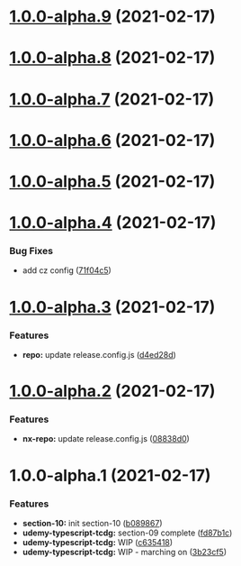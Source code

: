 # [1.0.0-alpha.9](https://github.com/MHacker9404/nx-repo/compare/v1.0.0-alpha.8...v1.0.0-alpha.9) (2021-02-17)

# [1.0.0-alpha.8](https://github.com/MHacker9404/nx-repo/compare/v1.0.0-alpha.7...v1.0.0-alpha.8) (2021-02-17)

# [1.0.0-alpha.7](https://github.com/MHacker9404/nx-repo/compare/v1.0.0-alpha.6...v1.0.0-alpha.7) (2021-02-17)

# [1.0.0-alpha.6](https://github.com/MHacker9404/nx-repo/compare/v1.0.0-alpha.5...v1.0.0-alpha.6) (2021-02-17)

# [1.0.0-alpha.5](https://github.com/MHacker9404/nx-repo/compare/v1.0.0-alpha.4...v1.0.0-alpha.5) (2021-02-17)

# [1.0.0-alpha.4](https://github.com/MHacker9404/nx-repo/compare/v1.0.0-alpha.3...v1.0.0-alpha.4) (2021-02-17)


### Bug Fixes

* add cz config ([71f04c5](https://github.com/MHacker9404/nx-repo/commit/71f04c5a409d715a1331a9c25bfa31404a9c195e))

# [1.0.0-alpha.3](https://github.com/MHacker9404/nx-repo/compare/v1.0.0-alpha.2...v1.0.0-alpha.3) (2021-02-17)


### Features

* **repo:** update release.config.js ([d4ed28d](https://github.com/MHacker9404/nx-repo/commit/d4ed28df52048c1ecd3aac9693d5059161a9262e))

# [1.0.0-alpha.2](https://github.com/MHacker9404/nx-repo/compare/v1.0.0-alpha.1...v1.0.0-alpha.2) (2021-02-17)


### Features

* **nx-repo:** update release.config.js ([08838d0](https://github.com/MHacker9404/nx-repo/commit/08838d07c64bcf4714ec786aa21a626340797f45))

# 1.0.0-alpha.1 (2021-02-17)


### Features

* **section-10:** init section-10 ([b089867](https://github.com/MHacker9404/nx-repo/commit/b089867306cb01617bf9f37d681500aae4652938))
* **udemy-typescript-tcdg:** section-09 complete ([fd87b1c](https://github.com/MHacker9404/nx-repo/commit/fd87b1c1d72aa2e7bd3caadef40a1db5e80cbd94))
* **udemy-typescript-tcdg:** WIP ([c635418](https://github.com/MHacker9404/nx-repo/commit/c635418f49127045db11dd7ce93de74b75d5176b))
* **udemy-typescript-tcdg:** WIP - marching on ([3b23cf5](https://github.com/MHacker9404/nx-repo/commit/3b23cf5d0d2c7e513b3a4540735765b575316338))
